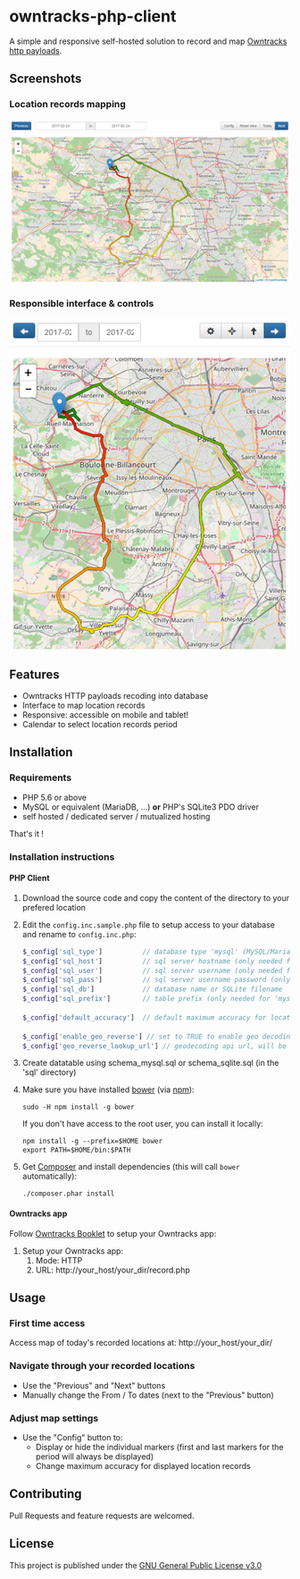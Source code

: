 owntracks-php-client
====================

A simple and responsive self-hosted solution to record and map [Owntracks](https://owntracks.org/) [http payloads](http://owntracks.org/booklet/tech/http/).

Screenshots
-----------

### Location records mapping
![Desktop view](docs/screenshot1.png?raw=true)

### Responsible interface & controls
![Responsive view](docs/screenshot2.png?raw=true)


Features
--------

* Owntracks HTTP payloads recoding into database
* Interface to map location records
* Responsive: accessible on mobile and tablet!
* Calendar to select location records period


Installation
------------

### Requirements
- PHP 5.6 or above
- MySQL or equivalent (MariaDB, …) **or** PHP's SQLite3 PDO driver
- self hosted / dedicated server / mutualized hosting

That's it !

### Installation instructions
#### PHP Client
1. Download the source code and copy the content of the directory to your prefered location
2. Edit the `config.inc.sample.php` file to setup access to your database and rename to `config.inc.php`:
   ```php
   $_config['sql_type']          // database type 'mysql' (MySQL/MariaDB) or 'sqlite'
   $_config['sql_host']          // sql server hostname (only needed for 'mysql')
   $_config['sql_user']          // sql server username (only needed for 'mysql')
   $_config['sql_pass']          // sql server username password (only needed for 'mysql')
   $_config['sql_db']            // database name or SQLite filename
   $_config['sql_prefix']        // table prefix (only needed for 'mysql')

   $_config['default_accuracy']  // default maximum accuracy for location record to be displayed on the map

   $_config['enable_geo_reverse'] // set to TRUE to enable geo decoding of location records
   $_config['geo_reverse_lookup_url'] // geodecoding api url, will be appended with lat= & lon= attributes
   ```
3. Create datatable using schema_mysql.sql or schema_sqlite.sql (in the 'sql' directory)
4. Make sure you have installed [bower](https://bower.io/) (via [npm](https://nodejs.org/)):
   ```
   sudo -H npm install -g bower
   ```

   If you don't have access to the root user, you can install it locally:
   ```
   npm install -g --prefix=$HOME bower
   export PATH=$HOME/bin:$PATH
   ```
5. Get [Composer](https://getcomposer.org/download/) and install dependencies (this will call `bower` automatically):
   ```
   ./composer.phar install
   ```

#### Owntracks app
Follow [Owntracks Booklet](http://owntracks.org/booklet/features/settings/) to setup your Owntracks app:

1. Setup your Owntracks app:
   1. Mode: HTTP
   2. URL: http://your_host/your_dir/record.php


Usage
-----

### First time access
Access map of today's recorded locations at: http://your_host/your_dir/

### Navigate through your recorded locations
* Use the "Previous" and "Next" buttons
* Manually change the From / To dates (next to the "Previous" button)

### Adjust map settings
* Use the "Config" button to:
  * Display or hide the individual markers (first and last markers for the period will always be displayed)
  * Change maximum accuracy for displayed location records


Contributing
------------

Pull Requests and feature requests are welcomed.


License
-------

This project is published under the [GNU General Public License v3.0](https://choosealicense.com/licenses/gpl-3.0/)
